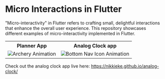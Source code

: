 # Micro Interactions in Flutter
"Micro-interactivity" in Flutter refers to crafting small, delightful interactions that enhance the overall user experience.
This repository showcases different examples of micro-interactivity implemented in Flutter.

<table>
	<tbody width="100%">
	<tr>
			<th>Planner App</th>
      <th>Analog Clock app</th>
		</tr>
		<tr>
      <td>
			<img src="https://github.com/nikkieke/flutter_micro_interactions/assets/95222620/6d3b4f58-52ab-4076-bfd1-f809a267ab60" alt="Archery Animation"></img>
			</td>
	    <td>
			<img src="https://github.com/nikkieke/flutter_micro_interactions/assets/95222620/5749ebec-8691-46d9-a996-632070c5aabb" alt="Bottom Nav Icon Animation"></img>
			</td>
		</tr>
		</tr>
	</tbody>
</table>

Check out the analog clock app live here: https://nikkieke.github.io/analog-clock/
